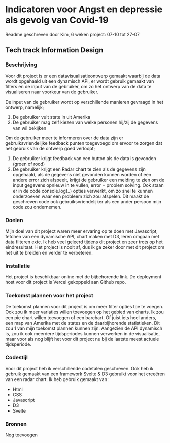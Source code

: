 # Indicatoren voor Angst en depressie als gevolg van Covid-19
Readme geschreven door Kim, 6 weken project: 07-10 tot 27-07
## Tech track Information Design 

### Beschrijving
Voor dit project is er een datavisualisatieontwerp gemaakt waarbij de data wordt opgehaald uit een dynamisch API, er wordt gebruik gemaakt van filters en de input van de gebruiker, om zo het ontwerp van de data te visualiseren naar voorkeur van de gebruiker.

De input van de gebruiker wordt op verschillende manieren gevraagd in het ontwerp, namelijk; 
1) De gebruiker vult state in uit Amerika
2) De gebruiker mag zelf kiezen van welke personen hij/zij de gegevens van wil bekijken

Om de gebruiker meer te informeren over de data zijn er gebruiksvriendelijke feedback punten toegevoegd om ervoor te zorgen dat het gebruik van de ontwerp goed verloopt; 
1) De gebruiker krijgt feedback van een button als de data is gevonden (groen of rood)
2) De gebruiker krijgt een Radar chart te zien als de gegevens zijn opgehaald, als de gegevens niet gevonden kunnen worden of een andere error zich afspeelt, krijgt de gebruiker een melding te zien om de input gegevens opnieuw in te vullen, error + problem solving.
Ook staan er in de code console.log(..) opties verwerkt, om zo snel te kunnen onderzoeken waar een probleem zich zou afspelen. Dit maakt de geschreven code ook gebruiksvriendelijker als een ander persoon mijn code zou ondernemen. 

### Doelen
Mijn doel van dit project waren meer ervaring op te doen met Javascript, fetchen van een dynamische API, chart maken met D3, leren omgaan met data filteren extc. 
Ik heb veel geleerd tijdens dit project en zeer trots op het eindresultaat. Het project is nooit af, dus ik ga zeker door met dit project om het uit te breiden en verder te verbeteren. 

### Installatie 
Het project is beschikbaar online met de bijbehorende link.
De deployment host voor dit project is Vercel gekoppeld aan Github repo. 

### Toekomst plannen voor het project
De toekomst plannen voor dit project is om meer filter opties toe te voegen. Ook zou ik meer variaties willen toevoegen op het gebied van charts. Ik zou een pie chart willen toevoegen of een barchart. Of juist iets heel anders, een map van Amerika met de states en de daarbijhorende statistieken. Dit zou 1 van mijn toekomst plannen kunnen zijn. Aangezien de API dynamisch is, zou ik ook meerdere tijdsperiodes kunnen verwerken in de visualisatie, maar voor als nog blijft het voor dit project nu bij de laatste meest actuele tijdsperiode.

### Codestijl 
Voor dit project heb ik verschillende codetalen geschreven. Ook heb ik gebruik gemaakt van een framework Svelte & D3 gebruikt voor het creeëren van een radar chart. 
Ik heb gebruik gemaakt van : 
* Html
* CSS
* Javascript
* D3
* Svelte

### Bronnen 
Nog toevoegen

